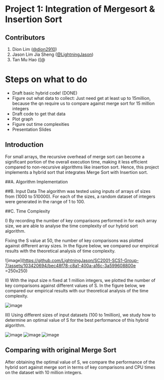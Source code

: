 # Project 1: Integration of Mergesort & Insertion Sort

## Contributors
1. Dion Lim ([@dion2910](https://github.com/dion2910))
2. Jason Lim Jia Sheng ([@LightningJason](https://github.com/LightningJason))
3. Tan Mu Hao ([@

# Steps on what to do
- Draft basic hybrid code! (DONE)
- Figure out what data to collect: Just need get at least up to 15million, because the qn require us to compare against merge sort for 15 million integers
- Draft code to get that data
- Plot graph
- Figure out time complexities
- Presentation Slides

## Introduction
For small arrays, the recursive overhead of merge sort can become a significant portion of the overall execution time, making it less efficient compared to non-recursive algorithms like insertion sort. Hence, this project implements a hybrid sort that integrates Merge Sort with Insertion sort. 

##A. Algorithm Implementation

##B. Input Data
The algorithm was tested using inputs of arrays of sizes from (1000 to 510000).
For each of the sizes, a random dataset of integers were generated in the range of 1 to 100.

##C. Time Complexity

I) By recording the number of key comparisons performed in for each array size, we are able to analyse the time complexity of our hybrid sort algorithm.

Fixing the S value at 50, the number of key comparisons was plotted against different array sizes. In the figure below, we compared our empirical results with the theoretical analysis of time complexity. 

![image](https://github.com/LightningJason/SC2001-SCS1-Group-7/assets/103420694/bec48f78-c8a1-400a-a16c-3a599608800e =250x250)


II) With the input size n fixed at 1 million integers, we plotted the number of key comparisons against different values of S. In the figure below, we compared our empirical results with our theoretical analysis of the time complexity.

![image](https://github.com/LightningJason/SC2001-SCS1-Group-7/assets/103420694/7521087a-acad-429e-8b00-53328449c03a)


III) Using different sizes of input datasets (100 to 1million), we study how to determine an optimal value of S for the best performance of this hybrid algorithm.

![image](https://github.com/LightningJason/SC2001-SCS1-Group-7/assets/103420694/bbe2bd78-1953-4cb1-a0dd-af4e08c8c9e8) ![image](https://github.com/LightningJason/SC2001-SCS1-Group-7/assets/103420694/de5f1994-f094-4be4-84d3-c273110433bc) ![image](https://github.com/LightningJason/SC2001-SCS1-Group-7/assets/103420694/b931c7bb-1ca4-438d-9364-5c52252c298f)








## Comparing with original Merge Sort
After obtaining the optimal value of S, we compare the performance of the hybrid sort against merge sort in terms of key comparisons and CPU times on the dataset with 10 million integers.


